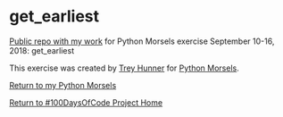 # get_earliest
[Public repo with my work](https://github.com/mUtterberg/python_morsels/get_earliest/) for Python Morsels exercise September 10-16, 2018: get_earliest

This exercise was created by [Trey Hunner](https://treyhunner.com/) for [Python Morsels](https://try.pythonmorsels.com/).

[Return to my Python Morsels](https://mutterberg.github.io/python_morsels)

[Return to #100DaysOfCode Project Home](https://mutterberg.github.io)
